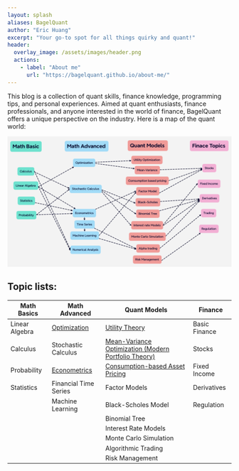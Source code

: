 ```yaml
---
layout: splash
aliases: BagelQuant
author: "Eric Huang"
excerpt: "Your go-to spot for all things quirky and quant!"
header:
  overlay_image: /assets/images/header.png
  actions:
    - label: "About me"
      url: "https://bagelquant.github.io/about-me/"
---
```


This blog is a collection of quant skills, finance knowledge, programming tips, and personal experiences. 
Aimed at quant enthusiasts, finance professionals, and anyone interested in the world of finance, 
BagelQuant offers a unique perspective on the industry. Here is a map of the quant world:

![Quant World](assets/images/quants_world.png)

## Topic lists:

| **Math Basics**     | **Math Advanced**                                                                 | **Quant Models**                              | **Finance**         |
|---------------------|-----------------------------------------------------------------------------------|-----------------------------------------------|---------------------|
| Linear Algebra       | [Optimization](_pages/math-advanced/optimization.md)               | [Utility Theory](_pages/quant-models/utility-theory.md)                                 | Basic Finance       |
| Calculus             | Stochastic Calculus                                                              | [Mean-Variance Optimization (Modern Portfolio Theory)](_pages/quant-models/mean-variance.md) | Stocks              |
| Probability          | [Econometrics](_pages/math-advanced/econometrics.md)               | [Consumption-based Asset Pricing](_pages/quant-models/consumption-based-pricing.md)                | Fixed Income        |
| Statistics           | Financial Time Series                                                            | Factor Models                                  | Derivatives         |
|                     | Machine Learning                                                                 | Black-Scholes Model                            | Regulation          |
|                     |                                                                                   | Binomial Tree                                  |                     |
|                     |                                                                                   | Interest Rate Models                           |                     |
|                     |                                                                                   | Monte Carlo Simulation                         |                     |
|                     |                                                                                   | Algorithmic Trading                            |                     |
|                     |                                                                                   | Risk Management                                |                     |
